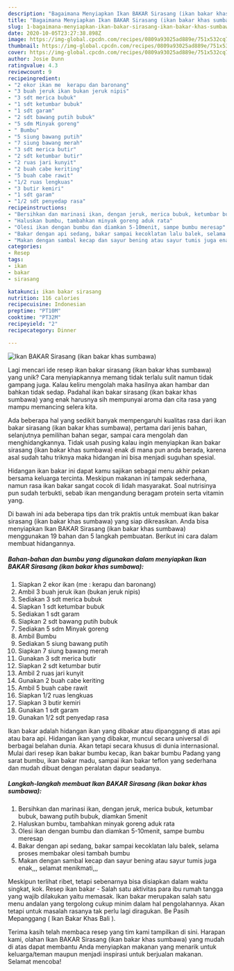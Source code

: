 ```yaml
---
description: "Bagaimana Menyiapkan Ikan BAKAR Sirasang (ikan bakar khas sumbawa), Bisa Manjain Lidah"
title: "Bagaimana Menyiapkan Ikan BAKAR Sirasang (ikan bakar khas sumbawa), Bisa Manjain Lidah"
slug: 1-bagaimana-menyiapkan-ikan-bakar-sirasang-ikan-bakar-khas-sumbawa-bisa-manjain-lidah
date: 2020-10-05T23:27:38.898Z
image: https://img-global.cpcdn.com/recipes/0809a93025ad889e/751x532cq70/ikan-bakar-sirasang-ikan-bakar-khas-sumbawa-foto-resep-utama.jpg
thumbnail: https://img-global.cpcdn.com/recipes/0809a93025ad889e/751x532cq70/ikan-bakar-sirasang-ikan-bakar-khas-sumbawa-foto-resep-utama.jpg
cover: https://img-global.cpcdn.com/recipes/0809a93025ad889e/751x532cq70/ikan-bakar-sirasang-ikan-bakar-khas-sumbawa-foto-resep-utama.jpg
author: Josie Dunn
ratingvalue: 4.3
reviewcount: 9
recipeingredient:
- "2 ekor ikan me  kerapu dan baronang"
- "3 buah jeruk ikan bukan jeruk nipis"
- "3 sdt merica bubuk"
- "1 sdt ketumbar bubuk"
- "1 sdt garam"
- "2 sdt bawang putih bubuk"
- "5 sdm Minyak goreng"
- " Bumbu"
- "5 siung bawang putih"
- "7 siung bawang merah"
- "3 sdt merica butir"
- "2 sdt ketumbar butir"
- "2 ruas jari kunyit"
- "2 buah cabe keriting"
- "5 buah cabe rawit"
- "1/2 ruas lengkuas"
- "3 butir kemiri"
- "1 sdt garam"
- "1/2 sdt penyedap rasa"
recipeinstructions:
- "Bersihkan dan marinasi ikan, dengan jeruk, merica bubuk, ketumbar bubuk, bawang putih bubuk, diamkan 5menit"
- "Haluskan bumbu, tambahkan minyak goreng aduk rata"
- "Olesi ikan dengan bumbu dan diamkan 5-10menit, sampe bumbu meresap"
- "Bakar dengan api sedang, bakar sampai kecoklatan lalu balek, selama proses membakar olesi tambah bumbu"
- "Makan dengan sambal kecap dan sayur bening atau sayur tumis juga enak,,, selamat menikmati,,,"
categories:
- Resep
tags:
- ikan
- bakar
- sirasang

katakunci: ikan bakar sirasang 
nutrition: 116 calories
recipecuisine: Indonesian
preptime: "PT10M"
cooktime: "PT32M"
recipeyield: "2"
recipecategory: Dinner

---
```



![Ikan BAKAR Sirasang (ikan bakar khas sumbawa)](https://img-global.cpcdn.com/recipes/0809a93025ad889e/751x532cq70/ikan-bakar-sirasang-ikan-bakar-khas-sumbawa-foto-resep-utama.jpg)

Lagi mencari ide resep ikan bakar sirasang (ikan bakar khas sumbawa) yang unik? Cara menyiapkannya memang tidak terlalu sulit namun tidak gampang juga. Kalau keliru mengolah maka hasilnya akan hambar dan bahkan tidak sedap. Padahal ikan bakar sirasang (ikan bakar khas sumbawa) yang enak harusnya sih mempunyai aroma dan cita rasa yang mampu memancing selera kita.

Ada beberapa hal yang sedikit banyak mempengaruhi kualitas rasa dari ikan bakar sirasang (ikan bakar khas sumbawa), pertama dari jenis bahan, selanjutnya pemilihan bahan segar, sampai cara mengolah dan menghidangkannya. Tidak usah pusing kalau ingin menyiapkan ikan bakar sirasang (ikan bakar khas sumbawa) enak di mana pun anda berada, karena asal sudah tahu triknya maka hidangan ini bisa menjadi suguhan spesial.

Hidangan ikan bakar ini dapat kamu sajikan sebagai menu akhir pekan bersama keluarga tercinta. Meskipun makanan ini tampak sederhana, namun rasa ikan bakar sangat cocok di lidah masyarakat. Soal nutrisinya pun sudah terbukti, sebab ikan mengandung beragam protein serta vitamin yang.


Di bawah ini ada beberapa tips dan trik praktis untuk membuat ikan bakar sirasang (ikan bakar khas sumbawa) yang siap dikreasikan. Anda bisa menyiapkan Ikan BAKAR Sirasang (ikan bakar khas sumbawa) menggunakan 19 bahan dan 5 langkah pembuatan. Berikut ini cara dalam membuat hidangannya.

<!--inarticleads1-->

##### Bahan-bahan dan bumbu yang digunakan dalam menyiapkan Ikan BAKAR Sirasang (ikan bakar khas sumbawa):

1. Siapkan 2 ekor ikan (me : kerapu dan baronang)
1. Ambil 3 buah jeruk ikan (bukan jeruk nipis)
1. Sediakan 3 sdt merica bubuk
1. Siapkan 1 sdt ketumbar bubuk
1. Sediakan 1 sdt garam
1. Siapkan 2 sdt bawang putih bubuk
1. Sediakan 5 sdm Minyak goreng
1. Ambil  Bumbu
1. Sediakan 5 siung bawang putih
1. Siapkan 7 siung bawang merah
1. Gunakan 3 sdt merica butir
1. Siapkan 2 sdt ketumbar butir
1. Ambil 2 ruas jari kunyit
1. Gunakan 2 buah cabe keriting
1. Ambil 5 buah cabe rawit
1. Siapkan 1/2 ruas lengkuas
1. Siapkan 3 butir kemiri
1. Gunakan 1 sdt garam
1. Gunakan 1/2 sdt penyedap rasa


Ikan bakar adalah hidangan ikan yang dibakar atau dipanggang di atas api atau bara api. Hidangan ikan yang dibakar, muncul secara universal di berbagai belahan dunia. Akan tetapi secara khusus di dunia internasional. Mulai dari resep ikan bakar bumbu kecap, ikan bakar bumbu Padang yang sarat bumbu, ikan bakar madu, sampai ikan bakar teflon yang sederhana dan mudah dibuat dengan peralatan dapur seadanya. 

<!--inarticleads2-->

##### Langkah-langkah membuat Ikan BAKAR Sirasang (ikan bakar khas sumbawa):

1. Bersihkan dan marinasi ikan, dengan jeruk, merica bubuk, ketumbar bubuk, bawang putih bubuk, diamkan 5menit
1. Haluskan bumbu, tambahkan minyak goreng aduk rata
1. Olesi ikan dengan bumbu dan diamkan 5-10menit, sampe bumbu meresap
1. Bakar dengan api sedang, bakar sampai kecoklatan lalu balek, selama proses membakar olesi tambah bumbu
1. Makan dengan sambal kecap dan sayur bening atau sayur tumis juga enak,,, selamat menikmati,,,


Meskipun terlihat ribet, tetapi sebenarnya bisa disiapkan dalam waktu singkat, kok. Resep ikan bakar - Salah satu aktivitas para ibu rumah tangga yang wajib dilakukan yaitu memasak. Ikan bakar merupakan salah satu menu andalan yang tergolong cukup minim dalam hal pengolahannya. Akan tetapi untuk masalah rasanya tak perlu lagi diragukan. Be Pasih Mepanggang ( Ikan Bakar Khas Bali ). 

Terima kasih telah membaca resep yang tim kami tampilkan di sini. Harapan kami, olahan Ikan BAKAR Sirasang (ikan bakar khas sumbawa) yang mudah di atas dapat membantu Anda menyiapkan makanan yang menarik untuk keluarga/teman maupun menjadi inspirasi untuk berjualan makanan. Selamat mencoba!
